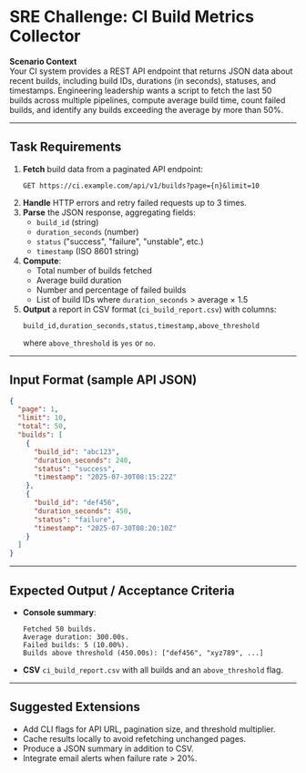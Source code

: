 # SRE Challenge: CI Build Metrics Collector

**Scenario Context**  
Your CI system provides a REST API endpoint that returns JSON data about recent builds, including build IDs, durations (in seconds), statuses, and timestamps. Engineering leadership wants a script to fetch the last 50 builds across multiple pipelines, compute average build time, count failed builds, and identify any builds exceeding the average by more than 50%.

---

## Task Requirements
1. **Fetch** build data from a paginated API endpoint:
   ```
   GET https://ci.example.com/api/v1/builds?page={n}&limit=10
   ```
2. **Handle** HTTP errors and retry failed requests up to 3 times.
3. **Parse** the JSON response, aggregating fields:
   - `build_id` (string)
   - `duration_seconds` (number)
   - `status` ("success", "failure", "unstable", etc.)
   - `timestamp` (ISO 8601 string)
4. **Compute**:
   - Total number of builds fetched
   - Average build duration
   - Number and percentage of failed builds
   - List of build IDs where `duration_seconds` > average × 1.5
5. **Output** a report in CSV format (`ci_build_report.csv`) with columns:
   ```
   build_id,duration_seconds,status,timestamp,above_threshold
   ```
   where `above_threshold` is `yes` or `no`.

---

## Input Format (sample API JSON)
```json
{
  "page": 1,
  "limit": 10,
  "total": 50,
  "builds": [
    {
      "build_id": "abc123",
      "duration_seconds": 240,
      "status": "success",
      "timestamp": "2025-07-30T08:15:22Z"
    },
    {
      "build_id": "def456",
      "duration_seconds": 450,
      "status": "failure",
      "timestamp": "2025-07-30T08:20:10Z"
    }
  ]
}
```

---

## Expected Output / Acceptance Criteria
- **Console summary**:
  ```
  Fetched 50 builds.
  Average duration: 300.00s.
  Failed builds: 5 (10.00%).
  Builds above threshold (450.00s): ["def456", "xyz789", ...]
  ```
- **CSV** `ci_build_report.csv` with all builds and an `above_threshold` flag.

---

## Suggested Extensions
- Add CLI flags for API URL, pagination size, and threshold multiplier.
- Cache results locally to avoid refetching unchanged pages.
- Produce a JSON summary in addition to CSV.
- Integrate email alerts when failure rate > 20%.

